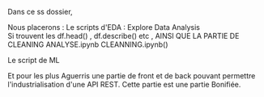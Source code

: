 Dans ce ss dossier, 

Nous placerons : 
Le scripts d'EDA : Explore Data Analysis  
    Si trouvent les df.head() , df.describe() etc , AINSI QUE LA PARTIE DE CLEANING 
    ANALYSE.ipynb 
    CLEANNING.ipynb() 
    
Le script de ML

Et pour les plus Aguerris une partie de front et de back pouvant permettre l'industrialisation d'une API REST. Cette partie est une partie Bonifiée. 
